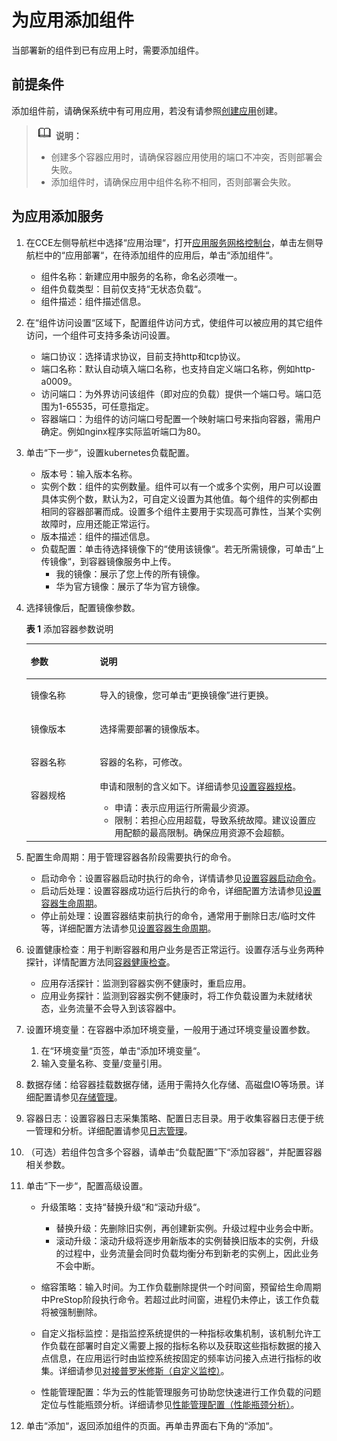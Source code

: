 # 为应用添加组件<a name="cce_01_0038"></a>

当部署新的组件到已有应用上时，需要添加组件。

## 前提条件<a name="section19807725165016"></a>

添加组件前，请确保系统中有可用应用，若没有请参照[创建应用](创建应用.md)创建。

>![](public_sys-resources/icon-note.gif) **说明：**   
>-   创建多个容器应用时，请确保容器应用使用的端口不冲突，否则部署会失败。  
>-   添加组件时，请确保应用中组件名称不相同，否则部署会失败。  

## 为应用添加服务<a name="section17863756144911"></a>

1.  在CCE左侧导航栏中选择“应用治理“，打开[应用服务网格控制台](https://console.huaweicloud.com/istio/)，单击左侧导航栏中的“应用部署“，在待添加组件的应用后，单击“添加组件“。
    -   组件名称：新建应用中服务的名称，命名必须唯一。
    -   组件负载类型：目前仅支持“无状态负载“。
    -   组件描述：组件描述信息。

2.  在“组件访问设置“区域下，配置组件访问方式，使组件可以被应用的其它组件访问，一个组件可支持多条访问设置。
    -   端口协议：选择请求协议，目前支持http和tcp协议。
    -   端口名称：默认自动填入端口名称，也支持自定义端口名称，例如http-a0009。
    -   访问端口：为外界访问该组件（即对应的负载）提供一个端口号。端口范围为1-65535，可任意指定。
    -   容器端口：为组件的访问端口号配置一个映射端口号来指向容器，需用户确定。例如nginx程序实际监听端口为80。

3.  单击“下一步“，设置kubernetes负载配置。
    -   版本号：输入版本名称。
    -   实例个数：组件的实例数量。组件可以有一个或多个实例，用户可以设置具体实例个数，默认为2，可自定义设置为其他值。每个组件的实例都由相同的容器部署而成。设置多个组件主要用于实现高可靠性，当某个实例故障时，应用还能正常运行。
    -   版本描述：组件的描述信息。
    -   负载配置：单击待选择镜像下的“使用该镜像“。若无所需镜像，可单击“上传镜像“，到容器镜像服务中上传。
        -   我的镜像：展示了您上传的所有镜像。
        -   华为官方镜像：展示了华为官方镜像。


4.  选择镜像后，配置镜像参数。

    **表 1**  添加容器参数说明

    <a name="cce_01_0037_table10949134618544"></a>
    <table><thead align="left"><tr id="cce_01_0037_row18948164613548"><th class="cellrowborder" valign="top" width="23%" id="mcps1.2.3.1.1"><p id="cce_01_0037_p15948134610543"><a name="cce_01_0037_p15948134610543"></a><a name="cce_01_0037_p15948134610543"></a>参数</p>
    </th>
    <th class="cellrowborder" valign="top" width="77%" id="mcps1.2.3.1.2"><p id="cce_01_0037_p69481046125415"><a name="cce_01_0037_p69481046125415"></a><a name="cce_01_0037_p69481046125415"></a>说明</p>
    </th>
    </tr>
    </thead>
    <tbody><tr id="cce_01_0037_row18948446125416"><td class="cellrowborder" valign="top" width="23%" headers="mcps1.2.3.1.1 "><p id="cce_01_0037_p3948174612540"><a name="cce_01_0037_p3948174612540"></a><a name="cce_01_0037_p3948174612540"></a>镜像名称</p>
    </td>
    <td class="cellrowborder" valign="top" width="77%" headers="mcps1.2.3.1.2 "><p id="cce_01_0037_p1394818463547"><a name="cce_01_0037_p1394818463547"></a><a name="cce_01_0037_p1394818463547"></a>导入的镜像，您可单击<span class="uicontrol" id="cce_01_0037_uicontrol89481846135416"><a name="cce_01_0037_uicontrol89481846135416"></a><a name="cce_01_0037_uicontrol89481846135416"></a>“更换镜像”</span>进行更换。</p>
    </td>
    </tr>
    <tr id="cce_01_0037_row094894620549"><td class="cellrowborder" valign="top" width="23%" headers="mcps1.2.3.1.1 "><p id="cce_01_0037_p1994854615549"><a name="cce_01_0037_p1994854615549"></a><a name="cce_01_0037_p1994854615549"></a>镜像版本</p>
    </td>
    <td class="cellrowborder" valign="top" width="77%" headers="mcps1.2.3.1.2 "><p id="cce_01_0037_p894854614544"><a name="cce_01_0037_p894854614544"></a><a name="cce_01_0037_p894854614544"></a>选择需要部署的镜像版本。</p>
    </td>
    </tr>
    <tr id="cce_01_0037_row15948114615416"><td class="cellrowborder" valign="top" width="23%" headers="mcps1.2.3.1.1 "><p id="cce_01_0037_p6948134614549"><a name="cce_01_0037_p6948134614549"></a><a name="cce_01_0037_p6948134614549"></a>容器名称</p>
    </td>
    <td class="cellrowborder" valign="top" width="77%" headers="mcps1.2.3.1.2 "><p id="cce_01_0037_p19948164635413"><a name="cce_01_0037_p19948164635413"></a><a name="cce_01_0037_p19948164635413"></a>容器的名称，可修改。</p>
    </td>
    </tr>
    <tr id="cce_01_0037_row1694964695412"><td class="cellrowborder" valign="top" width="23%" headers="mcps1.2.3.1.1 "><p id="cce_01_0037_p594854645416"><a name="cce_01_0037_p594854645416"></a><a name="cce_01_0037_p594854645416"></a>容器规格</p>
    </td>
    <td class="cellrowborder" valign="top" width="77%" headers="mcps1.2.3.1.2 "><div class="p" id="cce_01_0037_p294914466544"><a name="cce_01_0037_p294914466544"></a><a name="cce_01_0037_p294914466544"></a>申请和限制的含义如下。详细请参见<a href="https://support.huaweicloud.com/usermanual-cce/cce_01_0163.html" target="_blank" rel="noopener noreferrer">设置容器规格</a>。<a name="cce_01_0037_ul109494467548"></a><a name="cce_01_0037_ul109494467548"></a><ul id="cce_01_0037_ul109494467548"><li>申请：表示应用运行所需最少资源。</li><li>限制：若担心应用超载，导致系统故障。建议设置应用配额的最高限制。确保应用资源不会超额。</li></ul>
    </div>
    </td>
    </tr>
    </tbody>
    </table>

5.  配置生命周期：用于管理容器各阶段需要执行的命令。
    -   启动命令：设置容器启动时执行的命令，详情请参见[设置容器启动命令](设置容器启动命令.md)。
    -   启动后处理：设置容器成功运行后执行的命令，详细配置方法请参见[设置容器生命周期](设置容器生命周期.md)。
    -   停止前处理：设置容器结束前执行的命令，通常用于删除日志/临时文件等，详细配置方法请参见[设置容器生命周期](设置容器生命周期.md)。

6.  设置健康检查：用于判断容器和用户业务是否正常运行。设置存活与业务两种探针，详情配置方法同[容器健康检查](容器健康检查.md)。
    -   应用存活探针：监测到容器实例不健康时，重启应用。
    -   应用业务探针：监测到容器实例不健康时，将工作负载设置为未就绪状态，业务流量不会导入到该容器中。

7.  设置环境变量：在容器中添加环境变量，一般用于通过环境变量设置参数。
    1.  在“环境变量“页签，单击“添加环境变量“。
    2.  输入变量名称、变量/变量引用。

8.  数据存储：给容器挂载数据存储，适用于需持久化存储、高磁盘IO等场景。详细配置请参见[存储管理](存储管理.md)。
9.  容器日志：设置容器日志采集策略、配置日志目录。用于收集容器日志便于统一管理和分析。详细配置请参见[日志管理](日志管理.md)。
10. （可选）若组件包含多个容器，请单击“负载配置”下“添加容器“，并配置容器相关参数。
11. 单击“下一步“，配置高级设置。
    -   升级策略：支持“替换升级“和“滚动升级“。
        -   替换升级：先删除旧实例，再创建新实例。升级过程中业务会中断。
        -   滚动升级：滚动升级将逐步用新版本的实例替换旧版本的实例，升级的过程中，业务流量会同时负载均衡分布到新老的实例上，因此业务不会中断。

    -   缩容策略：输入时间。为工作负载删除提供一个时间窗，预留给生命周期中PreStop阶段执行命令。若超过此时间窗，进程仍未停止，该工作负载将被强制删除。
    -   自定义指标监控：是指监控系统提供的一种指标收集机制，该机制允许工作负载在部署时自定义需要上报的指标名称以及获取这些指标数据的接入点信息，在应用运行时由监控系统按固定的频率访问接入点进行指标的收集。详细请参见[对接普罗米修斯（自定义监控）](对接普罗米修斯（自定义监控）.md)。
    -   性能管理配置：华为云的性能管理服务可协助您快速进行工作负载的问题定位与性能瓶颈分析。详细请参见[性能管理配置（性能瓶颈分析）](性能管理配置（性能瓶颈分析）.md)。

12. 单击“添加“，返回添加组件的页面。再单击界面右下角的“添加“。

